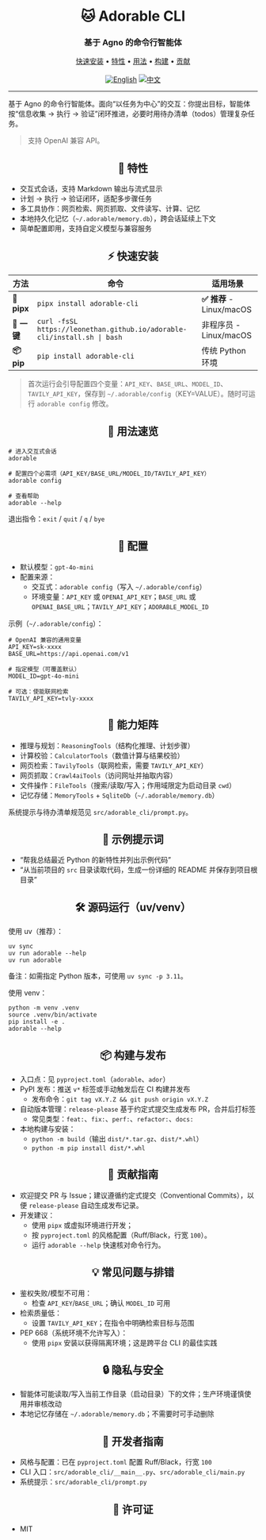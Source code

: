 <div align="center">

# 🐱 Adorable CLI

### 基于 Agno 的命令行智能体

<p align="center">
  <a href="#quick-start">快速安装</a> •
  <a href="#features">特性</a> •
  <a href="#usage">用法</a> •
  <a href="#build">构建</a> •
  <a href="#contributing">贡献</a>
  <br />
  <br />
  <a href="README.md"><img src="https://img.shields.io/badge/EN-English-blue" alt="English"></a>
  <a href="README.zh-CN.md"><img src="https://img.shields.io/badge/🇨🇳_中文-red" alt="中文"></a>
</p>

</div>

---

基于 Agno 的命令行智能体。面向“以任务为中心”的交互：你提出目标，智能体按“信息收集 → 执行 → 验证”闭环推进，必要时用待办清单（todos）管理复杂任务。

> 支持 OpenAI 兼容 API。

<div align="center">
  <a id="features"></a>
  
  ## 🧩 特性
</div>

- 交互式会话，支持 Markdown 输出与流式显示
- 计划 → 执行 → 验证闭环，适配多步骤任务
- 多工具协作：网页检索、网页抓取、文件读写、计算、记忆
- 本地持久化记忆（`~/.adorable/memory.db`），跨会话延续上下文
- 简单配置即用，支持自定义模型与兼容服务

<div align="center">
  <a id="quick-start"></a>
  
  ## ⚡ 快速安装

  | 方法 | 命令 | 适用场景 |
  |---|---|---|
  | **🐍 pipx** | `pipx install adorable-cli` | **✅ 推荐** - Linux/macOS |
  | **🚗 一键** | `curl -fsSL https://leonethan.github.io/adorable-cli/install.sh \| bash` | 非程序员 - Linux/macOS |
  | **📦 pip** | `pip install adorable-cli` | 传统 Python 环境 |
</div>

> 首次运行会引导配置四个变量：`API_KEY`、`BASE_URL`、`MODEL_ID`、`TAVILY_API_KEY`，保存到 `~/.adorable/config`（KEY=VALUE）。随时可运行 `adorable config` 修改。

<div align="center">
  <a id="usage"></a>
  
  ## 🚀 用法速览
</div>

```
# 进入交互式会话
adorable

# 配置四个必需项（API_KEY/BASE_URL/MODEL_ID/TAVILY_API_KEY）
adorable config

# 查看帮助
adorable --help
```

退出指令：`exit` / `quit` / `q` / `bye`

<div align="center">
  <a id="config"></a>
  
  ## 🔧 配置
</div>

- 默认模型：`gpt-4o-mini`
- 配置来源：
  - 交互式：`adorable config`（写入 `~/.adorable/config`）
  - 环境变量：`API_KEY` 或 `OPENAI_API_KEY`；`BASE_URL` 或 `OPENAI_BASE_URL`；`TAVILY_API_KEY`；`ADORABLE_MODEL_ID`

示例（`~/.adorable/config`）：

```
# OpenAI 兼容的通用变量
API_KEY=sk-xxxx
BASE_URL=https://api.openai.com/v1

# 指定模型（可覆盖默认）
MODEL_ID=gpt-4o-mini

# 可选：使能联网检索
TAVILY_API_KEY=tvly-xxxx
```

<div align="center">
  <a id="capabilities"></a>
  
  ## 🧠 能力矩阵
</div>

- 推理与规划：`ReasoningTools`（结构化推理、计划步骤）
- 计算校验：`CalculatorTools`（数值计算与结果校验）
- 网页检索：`TavilyTools`（联网检索，需要 `TAVILY_API_KEY`）
- 网页抓取：`Crawl4aiTools`（访问网址并抽取内容）
- 文件操作：`FileTools`（搜索/读取/写入；作用域限定为启动目录 `cwd`）
- 记忆存储：`MemoryTools` + `SqliteDb`（`~/.adorable/memory.db`）

系统提示与待办清单规范见 `src/adorable_cli/prompt.py`。

<div align="center">
  <a id="examples"></a>
  
  ## 🧪 示例提示词
</div>

- “帮我总结最近 Python 的新特性并列出示例代码”
- “从当前项目的 `src` 目录读取代码，生成一份详细的 README 并保存到项目根目录”

<div align="center">
  <a id="source"></a>
  
  ## 🛠️ 源码运行（uv/venv）
</div>

使用 uv（推荐）：

```
uv sync
uv run adorable --help
uv run adorable
```

备注：如需指定 Python 版本，可使用 `uv sync -p 3.11`。

使用 venv：

```
python -m venv .venv
source .venv/bin/activate
pip install -e .
adorable --help
```

<div align="center">
  <a id="build"></a>
  
  ## 📦 构建与发布
</div>

- 入口点：见 `pyproject.toml`（`adorable`、`ador`）
- PyPI 发布：推送 `v*` 标签或手动触发后在 CI 构建并发布
  - 发布命令：`git tag vX.Y.Z && git push origin vX.Y.Z`
- 自动版本管理：`release-please` 基于约定式提交生成发布 PR，合并后打标签
  - 常见类型：`feat:`、`fix:`、`perf:`、`refactor:`、`docs:`
- 本地构建与安装：
  - `python -m build`（输出 `dist/*.tar.gz`、`dist/*.whl`）
  - `python -m pip install dist/*.whl`

<div align="center">
  <a id="contributing"></a>
  
  ## 🤝 贡献指南
</div>

- 欢迎提交 PR 与 Issue；建议遵循约定式提交（Conventional Commits），以便 `release-please` 自动生成发布记录。
- 开发建议：
  - 使用 `pipx` 或虚拟环境进行开发；
  - 按 `pyproject.toml` 的风格配置（Ruff/Black，行宽 `100`）。
  - 运行 `adorable --help` 快速核对命令行为。

<div align="center">
  <a id="faq"></a>
  
  ## 💡 常见问题与排错
</div>

- 鉴权失败/模型不可用：
  - 检查 `API_KEY`/`BASE_URL`；确认 `MODEL_ID` 可用
- 检索质量低：
  - 设置 `TAVILY_API_KEY`；在指令中明确检索目标与范围
- PEP 668（系统环境不允许写入）：
  - 使用 `pipx` 安装以获得隔离环境；这是跨平台 CLI 的最佳实践

<div align="center">
  <a id="privacy"></a>
  
  ## 🔒 隐私与安全
</div>

- 智能体可能读取/写入当前工作目录（启动目录）下的文件；生产环境谨慎使用并审核改动
- 本地记忆存储在 `~/.adorable/memory.db`；不需要时可手动删除

<div align="center">
  <a id="dev-guide"></a>
  
  ## 🧭 开发者指南
</div>

- 风格与配置：已在 `pyproject.toml` 配置 Ruff/Black，行宽 `100`
- CLI 入口：`src/adorable_cli/__main__.py`、`src/adorable_cli/main.py`
- 系统提示：`src/adorable_cli/prompt.py`

<div align="center">
  <a id="license"></a>
  
  ## 📜 许可证
</div>

- MIT